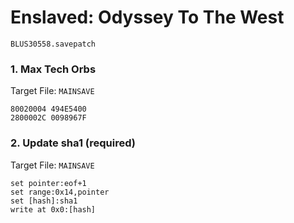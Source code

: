 #  Enslaved: Odyssey To The West 

`BLUS30558.savepatch`

### 1. Max Tech Orbs

Target File: `MAINSAVE`

```
80020004 494E5400
2800002C 0098967F
```

### 2. Update sha1 (required)

Target File: `MAINSAVE`

```
set pointer:eof+1
set range:0x14,pointer
set [hash]:sha1
write at 0x0:[hash]
```

